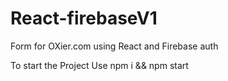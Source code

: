 # React-firebaseV1
Form for OXier.com using React and Firebase auth


To start the Project Use 
npm i && npm start

